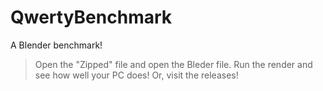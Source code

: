 # QwertyBenchmark
A Blender benchmark!
>Open the "Zipped" file and open the Bleder file. 
>Run the render and see how well your PC does!
Or, visit the releases!
